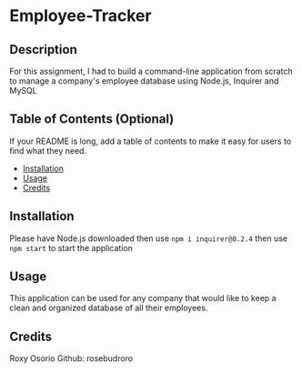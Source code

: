 # Employee-Tracker

## Description

For this assignment, I had to build a command-line application from scratch to manage a company's employee database using Node.js, Inquirer and MySQL


## Table of Contents (Optional)

If your README is long, add a table of contents to make it easy for users to find what they need.

- [Installation](#installation)
- [Usage](#usage)
- [Credits](#credits)

## Installation

Please have Node.js downloaded
then use `npm i inquirer@8.2.4`
then use `npm start` to start the application

## Usage

This application can be used for any company that would like to keep a clean and organized database of all their employees.

## Credits

Roxy Osorio 
Github: rosebudroro

